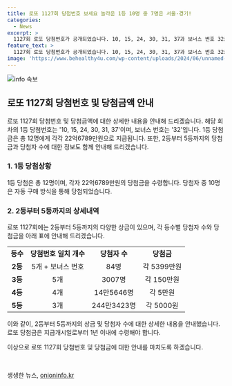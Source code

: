 ```yaml
---
title: 로또 1127회 당첨번호 보세요 놀라운 1등 10명 중 7명은 서울·경기!
categories:
  - News
excerpt: >
  1127회 로또 당첨번호가 공개되었습니다. 10, 15, 24, 30, 31, 37과 보너스 번호 32로 1등 당첨자는 12명으로, 개당 22억6789만원의 상금을 수령하게 됐습니다. 이번 회차 1등 당첨자들 중에서는 10명이 자동으로 당첨된 것으로 나타났으며, 2등과 3등에 해당하는 당첨자들도 발표되었는데요, 자세한 내용은 아래 링크를 통해 확인하세요. (http://talk.tf.co.kr/bbs/report/write)
feature_text: >
  1127회 로또 당첨번호가 공개되었습니다. 10, 15, 24, 30, 31, 37과 보너스 번호 32로 1등 당첨자는 12명으로, 개당 22억6789만원의 상금을 수령하게 됐습니다. 이번 회차 1등 당첨자들 중에서는 10명이 자동으로 당첨된 것으로 나타났으며, 2등과 3등에 해당하는 당첨자들도 발표되었는데요, 자세한 내용은 아래 링크를 통해 확인하세요. (http://talk.tf.co.kr/bbs/report/write)
image: 'https://www.behealthy4u.com/wp-content/uploads/2024/06/unnamed-file.png'
---
```


<p><img src="https://www.behealthy4u.com/wp-content/uploads/2024/06/unnamed-file.png" alt="info 속보" /></p>

<h2 data-ke-size="size26">로또 1127회 당첨번호 및 당첨금액 안내</h2>

<p data-ke-size="size16">로또 1127회 당첨번호 및 당첨금액에 대한 상세한 내용을 안내해 드리겠습니다. 해당 회차의 1등 당첨번호는 '10, 15, 24, 30, 31, 37'이며, 보너스 번호는 '32'입니다. 1등 당첨금은 총 12명에게 각각 22억6789만원으로 지급됩니다. 또한, 2등부터 5등까지의 당첨금과 당첨자 수에 대한 정보도 함께 안내해 드리겠습니다.</p>

<h3 data-ke-size="size23">1. 1등 당첨상황</h3>

<p data-ke-size="size16">1등 당첨은 총 12명이며, 각자 22억6789만원의 당첨금을 수령합니다. 당첨자 중 10명은 자동 구매 방식을 통해 당첨되었습니다.</p>

<h3 data-ke-size="size23">2. 2등부터 5등까지의 상세내역</h3>

<p data-ke-size="size16">로또 1127회에는 2등부터 5등까지의 다양한 상금이 있으며, 각 등수별 당첨자 수와 당첨금을 아래 표에 안내해 드리겠습니다.</p>

<table>
    <tr>
        <td style="text-align: center; height: 17px;"><b>등수</b></td>
        <td style="text-align: center; height: 17px;"><b>당첨번호 일치 개수</b></td>
        <td style="text-align: center; height: 17px;"><b>당첨자 수</b></td>
        <td style="text-align: center; height: 17px;"><b>당첨금</b></td>
    </tr>
    <tr>
        <td style="text-align: center; height: 17px;"><b>2등</b></td>
        <td style="text-align: center; height: 17px;">5개 + 보너스 번호</td>
        <td style="text-align: center; height: 17px;">84명</td>
        <td style="text-align: center; height: 17px;">각 5399만원</td>
    </tr>
    <tr>
        <td style="text-align: center; height: 17px;"><b>3등</b></td>
        <td style="text-align: center; height: 17px;">5개</td>
        <td style="text-align: center; height: 17px;">3007명</td>
        <td style="text-align: center; height: 17px;">각 150만원</td>
    </tr>
    <tr>
        <td style="text-align: center; height: 17px;"><b>4등</b></td>
        <td style="text-align: center; height: 17px;">4개</td>
        <td style="text-align: center; height: 17px;">14만5646명</td>
        <td style="text-align: center; height: 17px;">각 5만원</td>
    </tr>
    <tr>
        <td style="text-align: center; height: 17px;"><b>5등</b></td>
        <td style="text-align: center; height: 17px;">3개</td>
        <td style="text-align: center; height: 17px;">244만3423명</td>
        <td style="text-align: center; height: 17px;">각 5000원</td>
    </tr>
</table>

<p data-ke-size="size16">이와 같이, 2등부터 5등까지의 상금 및 당첨자 수에 대한 상세한 내용을 안내했습니다. 로또 당첨금은 지급개시일로부터 1년 이내에 수령해야 합니다.</p>

<p data-ke-size="size16">이상으로 로또 1127회 당첨번호 및 당첨금에 대한 안내를 마치도록 하겠습니다.</p>

<p data-ke-size="size16">&nbsp;</p>
생생한 뉴스, <a href="https://onioninfo.kr" rel="dofollow">onioninfo.kr</a>


